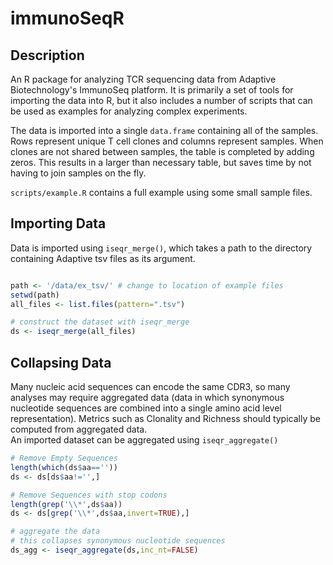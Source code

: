 # immunoSeqR

## Description

An R package for analyzing TCR sequencing data from Adaptive Biotechnology's ImmunoSeq platform.
It is primarily a set of tools for importing the data into R, but it also includes a number of
scripts that can be used as examples for analyzing complex experiments.

The data is imported into a single `data.frame` containing all of the samples. Rows represent
unique T cell clones and columns represent samples. When clones are not shared between samples,
the table is completed by adding zeros. This results in a larger than necessary table, but saves
time by not having to join samples on the fly. 

`scripts/example.R` contains a full example using some small sample files.

## Importing Data 
Data is imported using `iseqr_merge()`, which takes a path to the directory containing Adaptive
tsv files as its argument.

```R

path <- '/data/ex_tsv/' # change to location of example files
setwd(path)
all_files <- list.files(pattern=".tsv")

# construct the dataset with iseqr_merge
ds <- iseqr_merge(all_files)
``` 

## Collapsing Data 
Many nucleic acid sequences can encode the same CDR3, so many analyses may require aggregated
data (data in which synonymous nucleotide sequences are combined into a single amino acid level
representation). Metrics such as Clonality and Richness should typically be computed from aggregated
data.  
An imported dataset can be aggregated using `iseqr_aggregate()`

```R
# Remove Empty Sequences
length(which(ds$aa==''))
ds <- ds[ds$aa!='',]

# Remove Sequences with stop codons
length(grep('\\*',ds$aa))
ds <- ds[grep('\\*',ds$aa,invert=TRUE),]

# aggregate the data
# this collapses synonymous nucleotide sequences
ds_agg <- iseqr_aggregate(ds,inc_nt=FALSE)
```  

